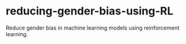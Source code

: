 # reducing-gender-bias-using-RL
Reduce gender bias in machine learning models using reinforcement learning.
